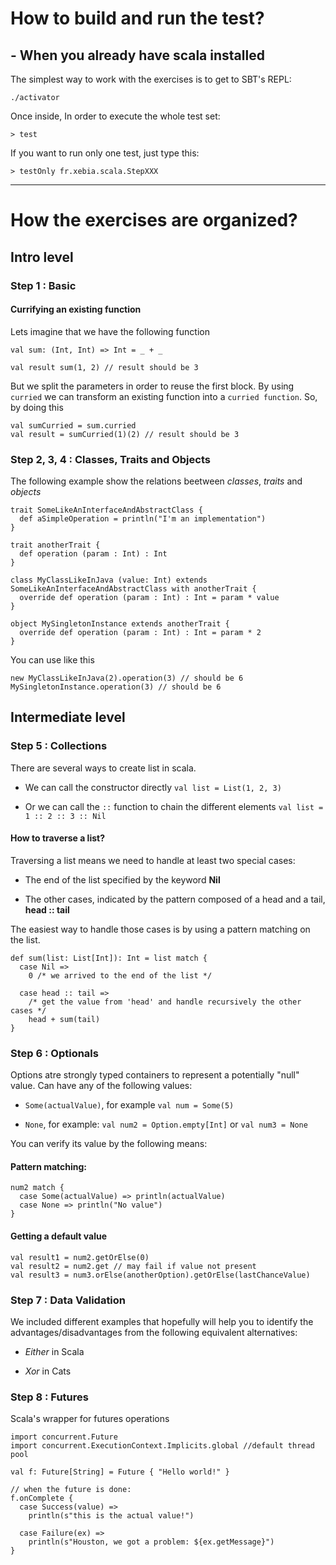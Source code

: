 How to build and run the test?
=============

## - When you already have scala installed 

The simplest way to work with the exercises is to get to SBT's REPL:

    ./activator
    
Once inside, In order to execute the whole test set: 

    > test
    
If you want to run only one test, just type this:

    > testOnly fr.xebia.scala.StepXXX

-----

# How the exercises are organized?

## Intro level

### Step 1 : Basic

#### Currifying an existing function

Lets imagine that we have the following function

    val sum: (Int, Int) => Int = _ + _
    
    val result sum(1, 2) // result should be 3

But we split the parameters in order to reuse the first block. By using `curried` we can transform an existing 
function into a `curried function`. So, by doing this

    val sumCurried = sum.curried
    val result = sumCurried(1)(2) // result should be 3


### Step 2, 3, 4 : Classes, Traits and Objects

The following example show the relations beetween _classes_, _traits_ and _objects_

    trait SomeLikeAnInterfaceAndAbstractClass {
      def aSimpleOperation = println("I'm an implementation")
    }
    
    trait anotherTrait {
      def operation (param : Int) : Int
    }
    
    class MyClassLikeInJava (value: Int) extends SomeLikeAnInterfaceAndAbstractClass with anotherTrait {
      override def operation (param : Int) : Int = param * value
    }
    
    object MySingletonInstance extends anotherTrait {
      override def operation (param : Int) : Int = param * 2
    }

You can use like this

    new MyClassLikeInJava(2).operation(3) // should be 6
    MySingletonInstance.operation(3) // should be 6

## Intermediate level


### Step 5 : Collections

There are several ways to create list in scala.

* We can call the constructor directly
`val list = List(1, 2, 3)`

* Or we can call the `::` function to chain the different elements 
`val list = 1 :: 2 :: 3 :: Nil`


#### How to traverse a list?

Traversing a list means we need to handle at least two special cases:

* The end of the list specified by the keyword __Nil__

* The other cases, indicated by the pattern composed of a head and a tail, __head :: tail__ 

The easiest way to handle those cases is by using a pattern matching on the list.


    def sum(list: List[Int]): Int = list match {
      case Nil => 
        0 /* we arrived to the end of the list */
        
      case head :: tail =>
        /* get the value from 'head' and handle recursively the other cases */
        head + sum(tail) 
    }


### Step 6 : Optionals

Options atre strongly typed containers to represent a potentially "null" value. Can have any of the following values:
 
 - `Some(actualValue)`, for example `val num = Some(5)`
 
 - `None`, for example: `val num2 = Option.empty[Int]` or `val num3 = None`

You can verify its value by the following means:

#### Pattern matching: 

    num2 match {
      case Some(actualValue) => println(actualValue)
      case None => println("No value")
    }

#### Getting a default value

    val result1 = num2.getOrElse(0)
    val result2 = num2.get // may fail if value not present
    val result3 = num3.orElse(anotherOption).getOrElse(lastChanceValue)


### Step 7 : Data Validation
We included different examples that hopefully will help you to identify the advantages/disadvantages from the following
equivalent alternatives:

- _Either_ in Scala

- _Xor_ in Cats



### Step 8 : Futures

Scala's wrapper for futures operations

    import concurrent.Future
    import concurrent.ExecutionContext.Implicits.global //default thread pool
    
    val f: Future[String] = Future { "Hello world!" }

    // when the future is done:
    f.onComplete {
      case Success(value) =>
        println(s"this is the actual value!")
        
      case Failure(ex) =>
        println(s"Houston, we got a problem: ${ex.getMessage}")
    }
